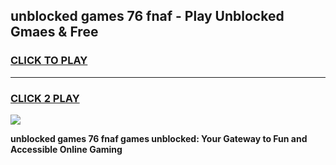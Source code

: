 
## unblocked games 76 fnaf - Play Unblocked Gmaes & Free
<h3>
<a href="https://news.freeplayer.one?title=unblocked_games_76_fnaf&ref=16F">CLICK TO PLAY</a></h3>
<hr>

<h3>
<a href="https://news.freeplayer.one?title=unblocked_games_76_fnaf&ref=16F">CLICK 2 PLAY</a>
  
</h3>

<a href="https://news.freeplayer.one?title=unblocked_games_76_fnaf&ref=16F/"><img src="https://clearcache.store/games.png"></a>


**unblocked games 76 fnaf games unblocked: Your Gateway to Fun and Accessible Online Gaming**
